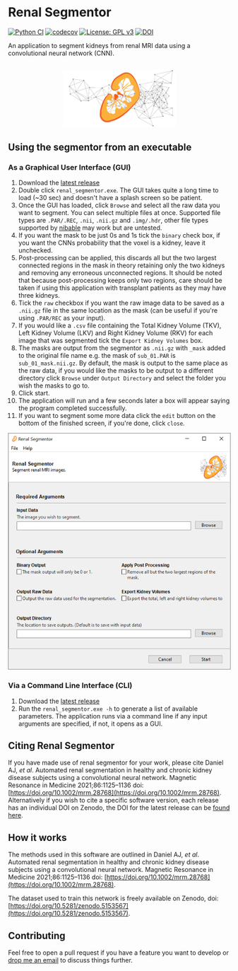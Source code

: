 # Renal Segmentor
[![Python CI](https://github.com/alexdaniel654/Renal_Segmentor/actions/workflows/python_ci.yml/badge.svg?branch=master)](https://github.com/alexdaniel654/Renal_Segmentor/actions/workflows/python_ci.yml)
[![codecov](https://codecov.io/gh/alexdaniel654/Renal_Segmentor/branch/master/graph/badge.svg?token=6oSiDfrFpJ)](https://codecov.io/gh/alexdaniel654/Renal_Segmentor)
[![License: GPL v3](https://img.shields.io/badge/License-GPLv3-blue.svg)](https://www.gnu.org/licenses/gpl-3.0)
[![DOI](https://zenodo.org/badge/236753300.svg)](https://zenodo.org/badge/latestdoi/236753300)

An application to segment kidneys from renal MRI data using a convolutional neural network (CNN).

<h2 align="center"><img src="images/banner.png" height="128"></h2>

## Using the segmentor from an executable
### As a Graphical User Interface (GUI)

1. Download the [latest release](https://github.com/alexdaniel654/Renal_Segmentor/releases/latest/download/renal_segmentor.exe)
2. Double click `renal_segmentor.exe`. The GUI takes quite a long time to load (~30 sec) and doesn't have a splash screen so be patient.
3. Once the GUI has loaded, click `Browse` and select all the raw data you want to segment. You can select multiple files at once. Supported file types are `.PAR/.REC`, `.nii`, `.nii.gz` and `.img/.hdr`, other file types supported by [nibable](https://nipy.org/nibabel/api.html#file-formats) may work but are untested.
4. If you want the mask to be just 0s and 1s tick the `binary` check box, if you want the CNNs probability that the voxel is a kidney, leave it unchecked.
5. Post-processing can be applied, this discards all but the two largest connected regions in the mask in theory retaining only the two kidneys and removing any erroneous unconnected regions. It should be noted that because post-processing keeps only two regions, care should be taken if using this application with transplant patients as they may have three kidneys.
6. Tick the `raw` checkbox if you want the raw image data to be saved as a `.nii.gz` file in the same location as the mask (can be useful if you're using `.PAR/REC` as your input).
7. If you would like a `.csv` file containing the Total Kidney Volume (TKV), Left Kidney Volume (LKV) and Right Kidney Volume (RKV) for each image that was segmented tick the `Export Kidney Volumes` box.
8. The masks are output from the segmentor as `.nii.gz` with `_mask` added to the original file name e.g. the mask of `sub_01.PAR` is `sub_01_mask.nii.gz`. By default, the mask is output to the same place as the raw data, if you would like the masks to be output to a different directory click `Browse` under `Output Directory` and select the folder you wish the masks to go to.
9. Click start.
10. The application will run and a few seconds later a box will appear saying the program completed successfully. 
11. If you want to segment some more data click the `edit` button on the bottom of the finished screen, if you're done, click `close`.

![Interface](images/screenshot.png)

### Via a Command Line Interface (CLI)
1. Download the [latest release](https://github.com/alexdaniel654/Renal_Segmentor/releases/latest/download/renal_segmentor.exe)
2. Run the `renal_segmentor.exe -h` to generate a list of available parameters. The application runs via a command line if any input arguments are specified, if not, it opens as a GUI.

## Citing Renal Segmentor
If you have made use of renal segmentor for your work, please cite Daniel AJ, _et al_. Automated renal segmentation in healthy and chronic kidney disease subjects using a convolutional neural network. Magnetic Resonance in Medicine 2021;86:1125–1136 doi: [https://doi.org/10.1002/mrm.28768](https://doi.org/10.1002/mrm.28768). Alternatively if you wish to cite a specific software version, each release has an individual DOI on Zenodo, the DOI for the latest release can be [found here](https://doi.org/10.5281/zenodo.4068850).

## How it works

The methods used in this software are outlined in Daniel AJ, _et al_. Automated renal segmentation in healthy and chronic kidney disease subjects using a convolutional neural network. Magnetic Resonance in Medicine 2021;86:1125–1136 doi: [https://doi.org/10.1002/mrm.28768](https://doi.org/10.1002/mrm.28768).

The dataset used to train this network is freely available on Zenodo, doi: [https://doi.org/10.5281/zenodo.5153567](https://doi.org/10.5281/zenodo.5153567).

## Contributing

Feel free to open a pull request if you have a feature you want to develop or [drop me an email](mailto:alexander.daniel@nottingham.ac.uk) to discuss things further.
